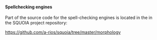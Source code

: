 #### Spellchecking engines

Part of the source code for the spell-checking engines is located in the in the SQUOIA project repository:

https://github.com/a-rios/squoia/tree/master/morphology


